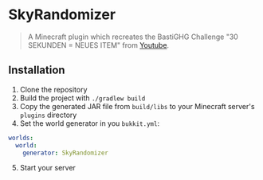 # SkyRandomizer
> A Minecraft plugin which recreates the BastiGHG Challenge "30 SEKUNDEN = NEUES ITEM" from [Youtube](https://www.youtube.com/watch?v=X1rXPrWWMGw).

## Installation
1. Clone the repository
2. Build the project with `./gradlew build`
3. Copy the generated JAR file from `build/libs` to your Minecraft server's `plugins` directory
4. Set the world generator in you `bukkit.yml`:
```yaml
worlds:
  world:
    generator: SkyRandomizer
```
5. Start your server